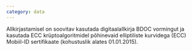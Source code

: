 ```yaml
---
category: data
---
```

Allkirjastamisel on soovitav kasutada digitaalallkirja BDOC vormingut ja
kasutada ECC krüptoalgoritmidel põhinevaid elliptiliste kurvidega (ECC)
Mobiil-ID sertifikaate (kohustuslik alates 01.01.2015).
